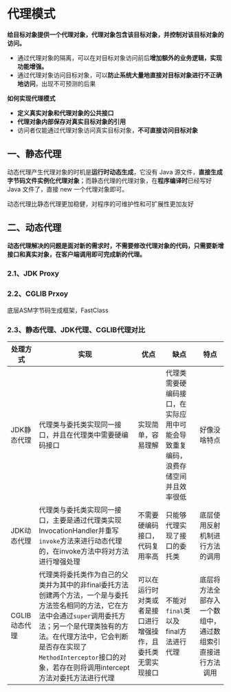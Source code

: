 # 代理模式

**给目标对象提供一个代理对象，代理对象包含该目标对象，并控制对该目标对象的访问。**

- 通过代理对象的隔离，可以在对目标对象访问前后**增加额外的业务逻辑，实现功能增强。**
- 通过代理对象访问目标对象，可以**防止系统大量地直接对目标对象进行不正确地访问**，出现不可预测的后果

**如何实现代理模式**

- **定义真实对象和代理对象的公共接口**
- **代理对象内部保存对真实目标对象的引用**
- 访问者仅能通过代理对象访问真实目标对象，**不可直接访问目标对象**

## 一、静态代理

动态代理产生代理对象的时机是**运行时动态生成**，它没有 Java 源文件，**直接生成字节码文件实例化代理对象**；而静态代理的代理对象，在**程序编译时**已经写好 Java 文件了，直接 new 一个代理对象即可。

动态代理比静态代理更加稳健，对程序的可维护性和可扩展性更加友好

## 二、动态代理

**动态代理解决的问题是面对新的需求时，不需要修改代理对象的代码，只需要新增接口和真实对象，在客户端调用即可完成新的代理。**

### 2.1、JDK Proxy



### 2.2、CGLIB Prxoy

底层ASM字节码生成框架，FastClass

### 2.3、静态代理、JDK代理、CGLIB代理对比

| 处理方式      | 实现                                                                                                                                                            | 优点                             | 缺点                                      | 特点                            |
| --------- | ------------------------------------------------------------------------------------------------------------------------------------------------------------- | ------------------------------ | --------------------------------------- |:-----------------------------:|
| JDK静态代理   | 代理类与委托类实现同一接口，并且在代理类中需要硬编码接口                                                                                                                                  | 实现简单，容易理解                      | 代理类需要硬编码接口，在实际应用中可能会导致重复编码，浪费存储空间并且效率很低 | 好像没啥特点                        |
| JDK动态代理   | 代理类与委托类实现同一接口，主要是通过代理类实现InvocationHandler并重写`invoke`方法来进行动态代理的，在invoke方法中将对方法进行增强处理                                                                           | 不需要硬编码接口，代码复用率高                | 只能够代理实现了接口的委托类                          | 底层使用反射机制进行方法的调用               |
| CGLIB动态代理 | 代理类将委托类作为自己的父类并为其中的非final委托方法创建两个方法，一个是与委托方法签名相同的方法，它在方法中会通过`super`调用委托方法；另一个是代理类独有的方法。在代理方法中，它会判断是否存在实现了`MethodInterceptor`接口的对象，若存在则将调用intercept方法对委托方法进行代理 | 可以在运行时对类或者是接口进行增强操作，且委托类无需实现接口 | 不能对`final`类以及final方法进行代理                | 底层将方法全部存入一个数组中，通过数组索引直接进行方法调用 |
